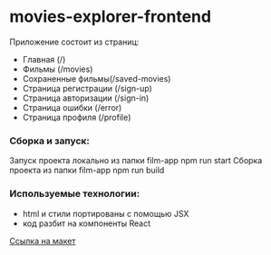# movies-explorer-frontend
Приложение состоит из страниц:
* Главная (/)
* Фильмы (/movies)
* Сохраненные фильмы(/saved-movies)
* Страница регистрации (/sign-up)
* Страница авторизации (/sign-in)
* Страница ошибки (/error)
* Страница профиля (/profile)

### Сборка и запуск:
Запуск проекта локально из папки film-app
npm run start
Сборка проекта из папки film-app
npm run build

### Используемые технологии:
* html и стили портированы с помощью JSX
* код разбит на компоненты React

[Ссылка на макет](https://drive.google.com/file/d/1J2rrzIs8BUAHIF-JGWz4chTe2rA9FaZc/view?usp=drive_link)